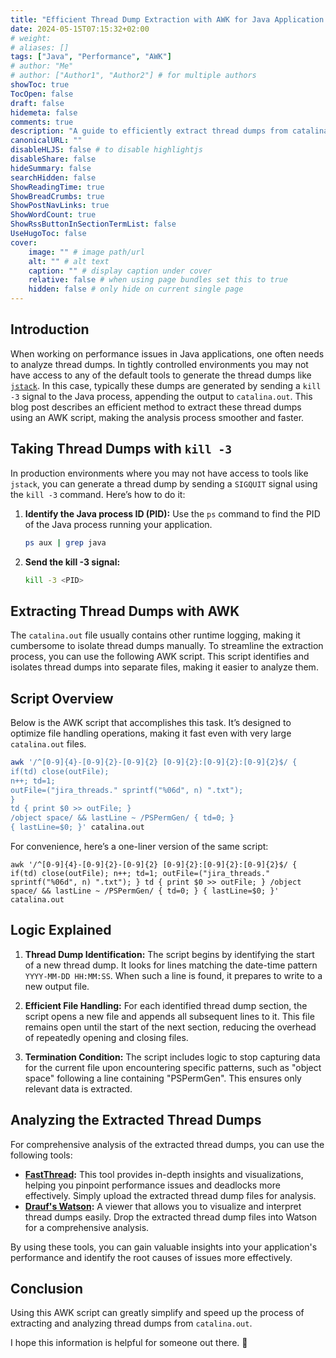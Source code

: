 ```yaml
---
title: "Efficient Thread Dump Extraction with AWK for Java Application Performance Troubleshooting"
date: 2024-05-15T07:15:32+02:00
# weight: 
# aliases: []
tags: ["Java", "Performance", "AWK"]
# author: "Me"
# author: ["Author1", "Author2"] # for multiple authors
showToc: true
TocOpen: false
draft: false
hidemeta: false
comments: true
description: "A guide to efficiently extract thread dumps from catalina.out using AWK for performance analysis in Java applications."
canonicalURL: ""
disableHLJS: false # to disable highlightjs
disableShare: false
hideSummary: false
searchHidden: false
ShowReadingTime: true
ShowBreadCrumbs: true
ShowPostNavLinks: true
ShowWordCount: true
ShowRssButtonInSectionTermList: false
UseHugoToc: false
cover:
    image: "" # image path/url
    alt: "" # alt text
    caption: "" # display caption under cover
    relative: false # when using page bundles set this to true
    hidden: false # only hide on current single page
---
```


## Introduction

When working on performance issues in Java applications, one often needs to analyze thread dumps. In tightly controlled environments you may not have access to any of the default tools to generate the thread dumps like [`jstack`](https://docs.oracle.com/javase/8/docs/technotes/tools/unix/jstack.html). In this case, typically these dumps are generated by sending a `kill -3` signal to the Java process, appending the output to `catalina.out`. This blog post describes an efficient method to extract these thread dumps using an AWK script, making the analysis process smoother and faster.

## Taking Thread Dumps with `kill -3`

In production environments where you may not have access to tools like `jstack`, you can generate a thread dump by sending a `SIGQUIT` signal using the `kill -3` command. Here’s how to do it:

1. **Identify the Java process ID (PID):** Use the `ps` command to find the PID of the Java process running your application.
   ```bash
   ps aux | grep java
   ```

2. **Send the kill -3 signal:**
    ```bash
   kill -3 <PID>
    ```

## Extracting Thread Dumps with AWK

The `catalina.out` file usually contains other runtime logging, making it cumbersome to isolate thread dumps manually. To streamline the extraction process, you can use the following AWK script. This script identifies and isolates thread dumps into separate files, making it easier to analyze them.

## Script Overview

Below is the AWK script that accomplishes this task. It’s designed to optimize file handling operations, making it fast even with very large `catalina.out` files.

```bash
awk '/^[0-9]{4}-[0-9]{2}-[0-9]{2} [0-9]{2}:[0-9]{2}:[0-9]{2}$/ {
if(td) close(outFile);
n++; td=1;
outFile=("jira_threads." sprintf("%06d", n) ".txt");
}
td { print $0 >> outFile; }
/object space/ && lastLine ~ /PSPermGen/ { td=0; }
{ lastLine=$0; }' catalina.out
```

For convenience, here’s a one-liner version of the same script:

```
awk '/^[0-9]{4}-[0-9]{2}-[0-9]{2} [0-9]{2}:[0-9]{2}:[0-9]{2}$/ { if(td) close(outFile); n++; td=1; outFile=("jira_threads." sprintf("%06d", n) ".txt"); } td { print $0 >> outFile; } /object space/ && lastLine ~ /PSPermGen/ { td=0; } { lastLine=$0; }' catalina.out
```

## Logic Explained

1. **Thread Dump Identification:** The script begins by identifying the start of a new thread dump. It looks for lines matching the date-time pattern `YYYY-MM-DD HH:MM:SS`. When such a line is found, it prepares to write to a new output file.
   
2. **Efficient File Handling:** For each identified thread dump section, the script opens a new file and appends all subsequent lines to it. This file remains open until the start of the next section, reducing the overhead of repeatedly opening and closing files.

3. **Termination Condition:** The script includes logic to stop capturing data for the current file upon encountering specific patterns, such as "object space" following a line containing "PSPermGen". This ensures only relevant data is extracted.

## Analyzing the Extracted Thread Dumps

For comprehensive analysis of the extracted thread dumps, you can use the following tools:

- **[FastThread](https://fastthread.io/):** This tool provides in-depth insights and visualizations, helping you pinpoint performance issues and deadlocks more effectively. Simply upload the extracted thread dump files for analysis.
- **[Drauf's Watson](https://drauf.github.io/watson/):** A viewer that allows you to visualize and interpret thread dumps easily. Drop the extracted thread dump files into Watson for a comprehensive analysis.

By using these tools, you can gain valuable insights into your application's performance and identify the root causes of issues more effectively.

## Conclusion

Using this AWK script can greatly simplify and speed up the process of extracting and analyzing thread dumps from `catalina.out`. 

I hope this information is helpful for someone out there. 🍻


